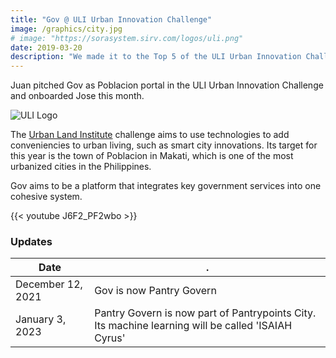 ```yaml
---
title: "Gov @ ULI Urban Innovation Challenge"
image: /graphics/city.jpg
# image: "https://sorasystem.sirv.com/logos/uli.png"
date: 2019-03-20
description: "We made it to the Top 5 of the ULI Urban Innovation Challenge"
---
```



Juan pitched Gov as Poblacion portal in the ULI Urban Innovation Challenge and onboarded Jose this month.

![ULI Logo](https://sorasystem.sirv.com/logos/uli.png)

The [Urban Land Institute](https://uli.org) challenge aims to use technologies to add conveniencies to urban living, such as smart city innovations. Its target for this year is the town of Poblacion in Makati, which is one of the most urbanized cities in the Philippines. 

Gov aims to be a platform that integrates key government services into one cohesive system. 

<!-- > Update August 2021: SORA Gov is now part of [Hub](/home).  -->

{{< youtube J6F2_PF2wbo >}}



### Updates

Date | .
--- | ---
December 12, 2021 | Gov is now Pantry Govern
January 3, 2023 | Pantry Govern is now part of Pantrypoints City. Its machine learning will be called 'ISAIAH Cyrus'

